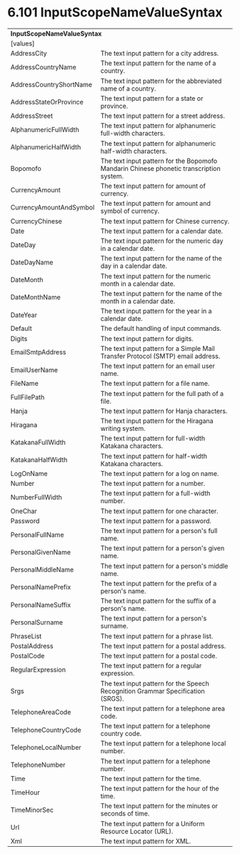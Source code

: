 <html dir="LTR" xmlns:mshelp="http://msdn.microsoft.com/mshelp" xmlns:ddue="http://ddue.schemas.microsoft.com/authoring/2003/5" xmlns:xlink="http://www.w3.org/1999/xlink" xmlns:tool="http://www.microsoft.com/tooltip">

<body>
 <input type="hidden" id="userDataCache" class="userDataStyle">
 <input type="hidden" id="hiddenScrollOffset">
 <img id="dropDownImage" style="display:none; height:0; width:0;" src="../local/drpdown.gif">
 <img id="dropDownHoverImage" style="display:none; height:0; width:0;" src="../local/drpdown_orange.gif">
 <img id="collapseImage" style="display:none; height:0; width:0;" src="../local/collapse.gif">
 <img id="expandImage" style="display:none; height:0; width:0;" src="../local/exp.gif">
 <img id="collapseAllImage" style="display:none; height:0; width:0;" src="../local/collall.gif">
 <img id="expandAllImage" style="display:none; height:0; width:0;" src="../local/expall.gif">
 <img id="copyImage" style="display:none; height:0; width:0;" src="../local/copycode.gif">
 <img id="copyHoverImage" style="display:none; height:0; width:0;" src="../local/copycodeHighlight.gif">
 <div id="header"><h1 class="heading">6.101 InputScopeNameValueSyntax</h1></div>

 <div id="mainSection">
 <div id="mainBody">
 <div id="allHistory" class="saveHistory" onsave="saveAll()" onload="loadAll()"></div>
 <p xmlns:wsd="http://wsdev.schemas.microsoft.com/authoring/2008/2" xmlns:msxsl="urn:schemas-microsoft-com:xslt" xmlns:script="urn:script" xmlns:build="urn:build">
 </p>
 <div id="sectionSection0" class="section" name="collapseableSection">
 <content xmlns="http://ddue.schemas.microsoft.com/authoring/2003/5" xmlns:wsd="http://wsdev.schemas.microsoft.com/authoring/2008/2" xmlns:msxsl="urn:schemas-microsoft-com:xslt" xmlns:script="urn:script" xmlns:build="urn:build">
 </content>
 </div>
 <div id="sectionSection1" class="section" name="collapseableSection">
 <content xmlns="http://ddue.schemas.microsoft.com/authoring/2003/5" xmlns:wsd="http://wsdev.schemas.microsoft.com/authoring/2008/2" xmlns:msxsl="urn:schemas-microsoft-com:xslt" xmlns:script="urn:script" xmlns:build="urn:build">
 <table class="ProtocolAuthoredTable" xmlns="">
 <tr><td colspan="2">
 <b>
InputScopeNameValueSyntax </b>
 </td>
 </tr>
 <tr><td><div class="indent0">[values]</div></td>
 <td> </td>
 </tr>
 <tr><td><div class="indent2">AddressCity</div></td>
 <td>The text input pattern for a city address. </td>
 </tr>
 <tr><td><div class="indent2">AddressCountryName</div></td>
 <td>The text input pattern for the name of a country. </td>
 </tr>
 <tr><td><div class="indent2">AddressCountryShortName</div></td>
 <td>The text input pattern for the abbreviated name of a country. </td>
 </tr>
 <tr><td><div class="indent2">AddressStateOrProvince</div></td>
 <td>The text input pattern for a state or province. </td>
 </tr>
 <tr><td><div class="indent2">AddressStreet</div></td>
 <td>The text input pattern for a street address. </td>
 </tr>
 <tr><td><div class="indent2">AlphanumericFullWidth</div></td>
 <td>The text input pattern for alphanumeric full-width characters. </td>
 </tr>
 <tr><td><div class="indent2">AlphanumericHalfWidth</div></td>
 <td>The text input pattern for alphanumeric half-width characters. </td>
 </tr>
 <tr><td><div class="indent2">Bopomofo</div></td>
 <td>The text input pattern for the Bopomofo Mandarin Chinese phonetic transcription system. </td>
 </tr>
 <tr><td><div class="indent2">CurrencyAmount</div></td>
 <td>The text input pattern for amount of currency. </td>
 </tr>
 <tr><td><div class="indent2">CurrencyAmountAndSymbol</div></td>
 <td>The text input pattern for amount and symbol of currency. </td>
 </tr>
 <tr><td><div class="indent2">CurrencyChinese</div></td>
 <td>The text input pattern for Chinese currency. </td>
 </tr>
 <tr><td><div class="indent2">Date</div></td>
 <td>The text input pattern for a calendar date. </td>
 </tr>
 <tr><td><div class="indent2">DateDay</div></td>
 <td>The text input pattern for the numeric day in a calendar date. </td>
 </tr>
 <tr><td><div class="indent2">DateDayName</div></td>
 <td>The text input pattern for the name of the day in a calendar date. </td>
 </tr>
 <tr><td><div class="indent2">DateMonth</div></td>
 <td>The text input pattern for the numeric month in a calendar date. </td>
 </tr>
 <tr><td><div class="indent2">DateMonthName</div></td>
 <td>The text input pattern for the name of the month in a calendar date. </td>
 </tr>
 <tr><td><div class="indent2">DateYear</div></td>
 <td>The text input pattern for the year in a calendar date. </td>
 </tr>
 <tr><td><div class="indent2">Default</div></td>
 <td>The default handling of input commands. </td>
 </tr>
 <tr><td><div class="indent2">Digits</div></td>
 <td>The text input pattern for digits. </td>
 </tr>
 <tr><td><div class="indent2">EmailSmtpAddress</div></td>
 <td>The text input pattern for a Simple Mail Transfer Protocol (SMTP) email address. </td>
 </tr>
 <tr><td><div class="indent2">EmailUserName</div></td>
 <td>The text input pattern for an email user name. </td>
 </tr>
 <tr><td><div class="indent2">FileName</div></td>
 <td>The text input pattern for a file name. </td>
 </tr>
 <tr><td><div class="indent2">FullFilePath</div></td>
 <td>The text input pattern for the full path of a file. </td>
 </tr>
 <tr><td><div class="indent2">Hanja</div></td>
 <td>The text input pattern for Hanja characters. </td>
 </tr>
 <tr><td><div class="indent2">Hiragana</div></td>
 <td>The text input pattern for the Hiragana writing system. </td>
 </tr>
 <tr><td><div class="indent2">KatakanaFullWidth</div></td>
 <td>The text input pattern for full-width Katakana characters. </td>
 </tr>
 <tr><td><div class="indent2">KatakanaHalfWidth</div></td>
 <td>The text input pattern for half-width Katakana characters. </td>
 </tr>
 <tr><td><div class="indent2">LogOnName</div></td>
 <td>The text input pattern for a log on name. </td>
 </tr>
 <tr><td><div class="indent2">Number</div></td>
 <td>The text input pattern for a number. </td>
 </tr>
 <tr><td><div class="indent2">NumberFullWidth</div></td>
 <td>The text input pattern for a full-width number. </td>
 </tr>
 <tr><td><div class="indent2">OneChar</div></td>
 <td>The text input pattern for one character. </td>
 </tr>
 <tr><td><div class="indent2">Password</div></td>
 <td>The text input pattern for a password. </td>
 </tr>
 <tr><td><div class="indent2">PersonalFullName</div></td>
 <td>The text input pattern for a person's full name. </td>
 </tr>
 <tr><td><div class="indent2">PersonalGivenName</div></td>
 <td>The text input pattern for a person's given name. </td>
 </tr>
 <tr><td><div class="indent2">PersonalMiddleName</div></td>
 <td>The text input pattern for a person's middle name. </td>
 </tr>
 <tr><td><div class="indent2">PersonalNamePrefix</div></td>
 <td>The text input pattern for the prefix of a person's name. </td>
 </tr>
 <tr><td><div class="indent2">PersonalNameSuffix</div></td>
 <td>The text input pattern for the suffix of a person's name. </td>
 </tr>
 <tr><td><div class="indent2">PersonalSurname</div></td>
 <td>The text input pattern for a person's surname. </td>
 </tr>
 <tr><td><div class="indent2">PhraseList</div></td>
 <td>The text input pattern for a phrase list. </td>
 </tr>
 <tr><td><div class="indent2">PostalAddress</div></td>
 <td>The text input pattern for a postal address. </td>
 </tr>
 <tr><td><div class="indent2">PostalCode</div></td>
 <td>The text input pattern for a postal code. </td>
 </tr>
 <tr><td><div class="indent2">RegularExpression</div></td>
 <td>The text input pattern for a regular expression. </td>
 </tr>
 <tr><td><div class="indent2">Srgs</div></td>
 <td>The text input pattern for the Speech Recognition Grammar Specification (SRGS). </td>
 </tr>
 <tr><td><div class="indent2">TelephoneAreaCode</div></td>
 <td>The text input pattern for a telephone area code. </td>
 </tr>
 <tr><td><div class="indent2">TelephoneCountryCode</div></td>
 <td>The text input pattern for a telephone country code. </td>
 </tr>
 <tr><td><div class="indent2">TelephoneLocalNumber</div></td>
 <td>The text input pattern for a telephone local number. </td>
 </tr>
 <tr><td><div class="indent2">TelephoneNumber</div></td>
 <td>The text input pattern for a telephone number. </td>
 </tr>
 <tr><td><div class="indent2">Time</div></td>
 <td>The text input pattern for the time. </td>
 </tr>
 <tr><td><div class="indent2">TimeHour</div></td>
 <td>The text input pattern for the hour of the time. </td>
 </tr>
 <tr><td><div class="indent2">TimeMinorSec</div></td>
 <td>The text input pattern for the minutes or seconds of time. </td>
 </tr>
 <tr><td><div class="indent2">Url</div></td>
 <td>The text input pattern for a Uniform Resource Locator (URL). </td>
 </tr>
 <tr><td><div class="indent2">Xml</div></td>
 <td>The text input pattern for XML. </td>
 </tr>
</table>
 </content>
 </div>
 <!--[if gte IE 5]>
 <tool:tip element="languageFilterToolTip" avoidmouse="false"/>
 <![endif]-->
 </div>
 <a name="feedback"></a><span></span>
 </div>
</body></html>
